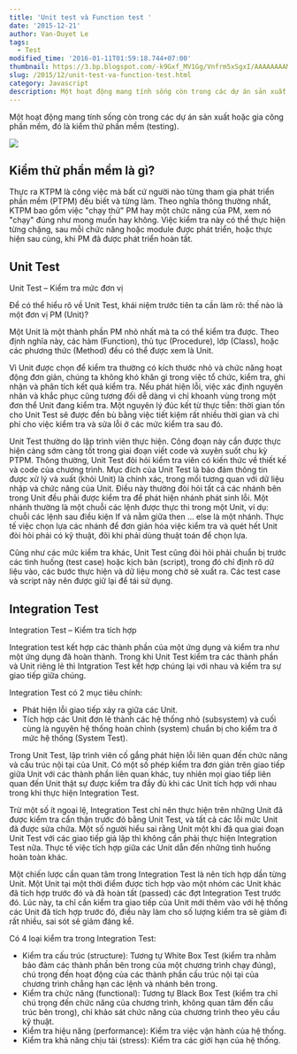```yaml
---
title: 'Unit test và Function test '
date: '2015-12-21'
author: Van-Duyet Le
tags:
  - Test
modified_time: '2016-01-11T01:59:18.744+07:00'
thumbnail: https://3.bp.blogspot.com/-k9Gxf_MV1Gg/Vnfrm5xSgxI/AAAAAAAAMMs/bicR-4BjnmU/s1600/unit-test.jpg
slug: /2015/12/unit-test-va-function-test.html
category: Javascript
description: Một hoạt động mang tính sống còn trong các dự án sản xuất hoặc gia công phần mềm, đó là kiểm thử phần mềm (testing).
---
```


Một hoạt động mang tính sống còn trong các dự án sản xuất hoặc gia công phần mềm, đó là kiểm thử phần mềm (testing).

![](https://3.bp.blogspot.com/-k9Gxf_MV1Gg/Vnfrm5xSgxI/AAAAAAAAMMs/bicR-4BjnmU/s1600/unit-test.jpg)

## Kiểm thử phần mềm là gì?

Thực ra KTPM là công việc mà bất cứ người nào từng tham gia phát triển phần mềm (PTPM) đều biết và từng làm.
Theo nghĩa thông thường nhất, KTPM bao gồm việc "chạy thử" PM hay một chức năng của PM, xem nó "chạy" đúng như mong muốn hay không. Việc kiểm tra này có thể thực hiện từng chặng, sau mỗi chức năng hoặc module được phát triển, hoặc thực hiện sau cùng, khi PM đã được phát triển hoàn tất.

## Unit Test

Unit Test – Kiểm tra mức đơn vị

Để có thể hiểu rõ về Unit Test, khái niệm trước tiên ta cần làm rõ: thế nào là một đơn vị PM (Unit)?

Một Unit là một thành phần PM nhỏ nhất mà ta có thể kiểm tra được. Theo định nghĩa này, các hàm (Function), thủ tục (Procedure), lớp (Class), hoặc các phương thức (Method) đều có thể được xem là Unit.

Vì Unit được chọn để kiểm tra thường có kích thước nhỏ và chức năng hoạt động đơn giản, chúng ta không khó khăn gì trong việc tổ chức, kiểm tra, ghi nhận và phân tích kết quả kiểm tra. Nếu phát hiện lỗi, việc xác định nguyên nhân và khắc phục cũng tương đối dễ dàng vì chỉ khoanh vùng trong một đơn thể Unit đang kiểm tra. Một nguyên lý đúc kết từ thực tiễn: thời gian tốn cho Unit Test sẽ được đền bù bằng việc tiết kiệm rất nhiều thời gian và chi phí cho việc kiểm tra và sửa lỗi ở các mức kiểm tra sau đó.

Unit Test thường do lập trình viên thực hiện. Công đoạn này cần được thực hiện càng sớm càng tốt trong giai đoạn viết code và xuyên suốt chu kỳ PTPM. Thông thường, Unit Test đòi hỏi kiểm tra viên có kiến thức về thiết kế và code của chương trình. Mục đích của Unit Test là bảo đảm thông tin được xử lý và xuất (khỏi Unit) là chính xác, trong mối tương quan với dữ liệu nhập và chức năng của Unit. Điều này thường đòi hỏi tất cả các nhánh bên trong Unit đều phải được kiểm tra để phát hiện nhánh phát sinh lỗi. Một nhánh thường là một chuỗi các lệnh được thực thi trong một Unit, ví dụ: chuỗi các lệnh sau điều kiện If và nằm giữa then ... else là một nhánh. Thực tế việc chọn lựa các nhánh để đơn giản hóa việc kiểm tra và quét hết Unit đòi hỏi phải có kỹ thuật, đôi khi phải dùng thuật toán để chọn lựa.

Cũng như các mức kiểm tra khác, Unit Test cũng đòi hỏi phải chuẩn bị trước các tình huống (test case) hoặc kịch bản (script), trong đó chỉ định rõ dữ liệu vào, các bước thực hiện và dữ liệu mong chờ sẽ xuất ra. Các test case và script này nên được giữ lại để tái sử dụng.

## Integration Test

Integration Test – Kiểm tra tích hợp

Integration test kết hợp các thành phần của một ứng dụng và kiểm tra như một ứng dụng đã hoàn thành. Trong khi Unit Test kiểm tra các thành phần và Unit riêng lẻ thì Intgration Test kết hợp chúng lại với nhau và kiểm tra sự giao tiếp giữa chúng.

Integration Test có 2 mục tiêu chính:

- Phát hiện lỗi giao tiếp xảy ra giữa các Unit.
- Tích hợp các Unit đơn lẻ thành các hệ thống nhỏ (subsystem) và cuối cùng là nguyên hệ thống hoàn chỉnh (system) chuẩn bị cho kiểm tra ở mức hệ thống (System Test).

Trong Unit Test, lập trình viên cố gắng phát hiện lỗi liên quan đến chức năng và cấu trúc nội tại của Unit. Có một số phép kiểm tra đơn giản trên giao tiếp giữa Unit với các thành phần liên quan khác, tuy nhiên mọi giao tiếp liên quan đến Unit thật sự được kiểm tra đầy đủ khi các Unit tích hợp với nhau trong khi thực hiện Integration Test.

Trừ một số ít ngoại lệ, Integration Test chỉ nên thực hiện trên những Unit đã được kiểm tra cẩn thận trước đó bằng Unit Test, và tất cả các lỗi mức Unit đã được sửa chữa. Một số người hiểu sai rằng Unit một khi đã qua giai đoạn Unit Test với các giao tiếp giả lập thì không cần phải thực hiện Integration Test nữa. Thực tế việc tích hợp giữa các Unit dẫn đến những tình huống hoàn toàn khác.

Một chiến lược cần quan tâm trong Integration Test là nên tích hợp dần từng Unit. Một Unit tại một thời điểm được tích hợp vào một nhóm các Unit khác đã tích hợp trước đó và đã hoàn tất (passed) các đợt Integration Test trước đó. Lúc này, ta chỉ cần kiểm tra giao tiếp của Unit mới thêm vào với hệ thống các Unit đã tích hợp trước đó, điều này làm cho số lượng kiểm tra sẽ giảm đi rất nhiều, sai sót sẽ giảm đáng kể.

Có 4 loại kiểm tra trong Integration Test:

- Kiểm tra cấu trúc (structure): Tương tự White Box Test (kiểm tra nhằm bảo đảm các thành phần bên trong của một chương trình chạy đúng), chú trọng đến hoạt động của các thành phần cấu trúc nội tại của chương trình chẳng hạn các lệnh và nhánh bên trong.
- Kiểm tra chức năng (functional): Tương tự Black Box Test (kiểm tra chỉ chú trọng đến chức năng của chương trình, không quan tâm đến cấu trúc bên trong), chỉ khảo sát chức năng của chương trình theo yêu cầu kỹ thuật.
- Kiểm tra hiệu năng (performance): Kiểm tra việc vận hành của hệ thống.
- Kiểm tra khả năng chịu tải (stress): Kiểm tra các giới hạn của hệ thống.
